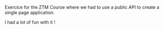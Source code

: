 Exercice for the ZTM Course where we had to use a public API to create a single page application.

I had a lot of fun with it !

